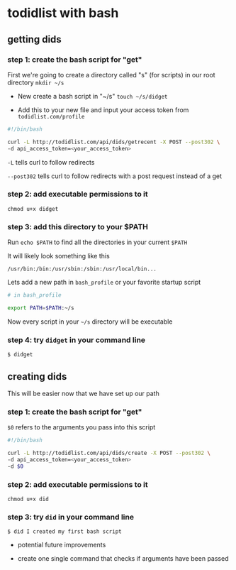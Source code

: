 # todidlist with bash

## getting dids
### step 1: create the bash script for "get"

First we're going to create a directory called "s" (for scripts) in our root directory
`mkdir ~/s`

- New create a bash script in "~/s"
`touch ~/s/didget`

- Add this to your new file and input your access token from `todidlist.com/profile`
```bash
#!/bin/bash

curl -L http://todidlist.com/api/dids/getrecent -X POST --post302 \
-d api_access_token=<your_access_token>
```

`-L` tells curl to follow redirects

`--post302` tells curl to follow redirects with a post request instead of a get

### step 2: add executable permissions to it

`chmod u+x didget`

### step 3: add this directory to your $PATH
Run `echo $PATH` to find all the directories in your current `$PATH`

It will likely look something like this

`/usr/bin:/bin:/usr/sbin:/sbin:/usr/local/bin...`

Lets add a new path in `bash_profile` or your favorite startup script

```bash
# in bash_profile

export PATH=$PATH:~/s
```

Now every script in your `~/s` directory will be executable

### step 4: try `didget` in your command line
`$ didget`

## creating dids

This will be easier now that we have set up our path

### step 1: create the bash script for "get"

`$0` refers to the arguments you pass into this script

```bash
#!/bin/bash

curl -L http://todidlist.com/api/dids/create -X POST --post302 \
-d api_access_token=<your_access_token>
-d $0
```
### step 2: add executable permissions to it

`chmod u+x did`

### step 3: try `did` in your command line

`$ did I created my first bash script`


* potential future improvements
- create one single command that checks if arguments have been passed
